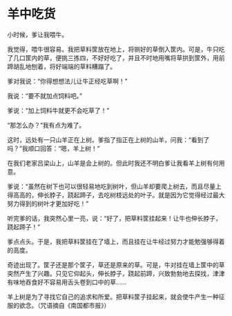 # 羊中吃货

小时候，爹让我喂牛。

我觉得，喂牛很容易。我把草料筐放在地上，将铡好的草倒入筐内。可是，牛只吃了几口筐内的草，便挑三拣四，不好好吃了，并且不时地用嘴将草拱到筐外，用前蹄胡乱地刨着，将好端端的草料糟蹋了。

爹对我说：“你得想想法儿让牛正经吃草啊！”

我说：“要不就加点饲料吧。”

爹说：“加上饲料牛就更不会吃草了！”

“那怎么办？”我有点为难了。

这时，远处有一只山羊正在上树。爹指了指正在上树的山羊，问我：“看到了吗？”我顺口回答：“嗯，羊上树！”

在我们老家吕梁山上，山羊是会上树的。但此时我还不明白爹让我看羊上树有何用意。

爹说：“虽然在树下也可以很轻易地吃到树叶，但山羊却要爬上树去，而且尽量上得高高的，伸长脖子，跷起蹄子，去吃树枝远处的叶子。就是因为它觉得经过最大努力得到的树叶才更加好吃！”

听完爹的话，我突然心里一亮，说：“好了，把草料筐挂起来！让牛也伸长脖子，跷起蹄子！”

爹点点头。于是，我把草料筐挂在了墙上，而且挂在让牛经过努力才能勉强够得着的高度。

奇迹出现了。筐子还是那个筐子，草还是原来的草。可是，牛对挂在墙上筐中的草突然产生了兴趣。只见它仰起头，伸长脖子，跷起前蹄，兴致勃勃地去探找，津津有味地吞食好不容易用舌头卷到口中的草……

羊上树是为了寻找它自己的追求和所爱。把草料筐子挂起来，就会使牛产生一种征服的欲念。（咒语摘自《南国都市报》）